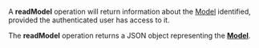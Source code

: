 A **readModel** operation will return information about the [Model](#tag/models) identified, provided the authenticated user has access to it.

The **readModel** operation returns a JSON object representing the [**Model**](#tag/models).
